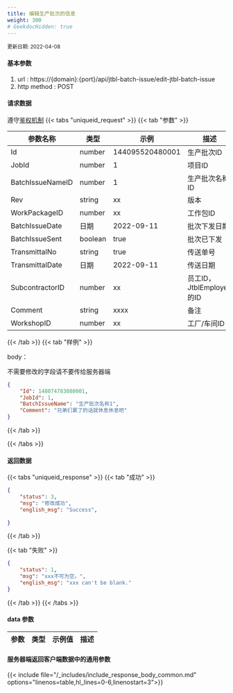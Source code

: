 ```yaml
---
title: 编辑生产批次的信息
weight: 300
# GeekdocHidden: true
---
```


<small>更新日期: 2022-04-08</small>

#### 基本参数
1. url : https://{domain}:{port}/api/jtbl-batch-issue/edit-jtbl-batch-issue
2. http method : POST

#### 请求数据
遵守[鉴权机制](/auth/)
{{< tabs "uniqueid_request" >}}
{{< tab "参数" >}} 

|  参数名称   |  类型 |  示例 |  描述 |
|  ----  | ----  | ----  | ----  |
|  Id  | number  | 144095520480001  | 生产批次ID |
|  JobId  | number  | 1  | 项目ID |
|  BatchIssueNameID  | number  | 1  | 生产批次名称ID |
|  Rev  | string  | xx  | 版本 |
|  WorkPackageID  | number  | xx  | 工作包ID |
|  BatchIssueDate  | 日期  | 2022-09-11  | 批次下发日期 |
|  BatchIssueSent  | boolean  | true  | 批次已下发 |
|  TransmittalNo  | string  | true  | 传送单号 |
|  TransmittalDate  | 日期  | 2022-09-11  | 传送日期 |
|  SubcontractorID  | number  | xx  | 员工ID，JtblEmployee的ID |
|  Comment  | string  | xxxx  | 备注 |
|  WorkshopID  | number  | xx  | 工厂/车间ID |

{{< /tab >}}
{{< tab "样例" >}}


body： 

不需要修改的字段请不要传给服务器端

```json
{
    "Id": 148074783080001,
    "JobId": 1,
    "BatchIssueName": "生产批次名称1",
    "Comment": "兄弟们累了的话就休息休息吧"
}
```
{{< /tab >}}

{{< /tabs >}}


#### 返回数据


{{< tabs "uniqueid_response" >}}
{{< tab "成功" >}} 
```json
{
    "status": 3,
    "msg": "修改成功",
    "english_msg": "Success",
  
}
```   
{{< /tab >}}

{{< tab "失败" >}}
```json
{
    "status": 1,
    "msg": "xxx不可为空。",
    "english_msg": "xxx can't be blank."
}
```
{{< /tab >}}
{{< /tabs >}}
#### data 参数

|  参数   |  类型 |  示例值 |  描述 |
|  ----  | ----  | ----  |----  |
 
#### 服务器端返回客户端数据中的通用参数

{{< include file="/_includes/include_response_body_common.md"  options="linenos=table,hl_lines=0-6,linenostart=3">}}
